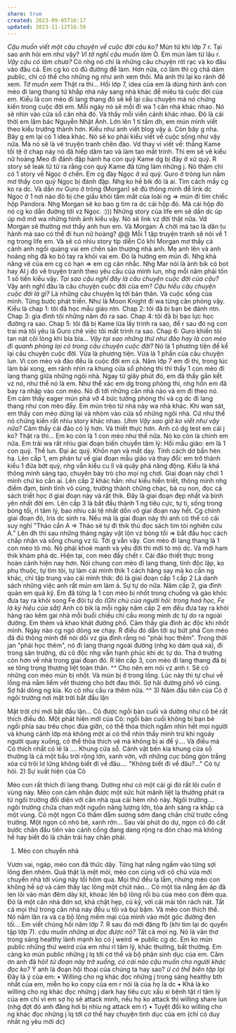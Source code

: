 ```yaml
---
share: true
created: 2023-09-05T16:17
updated: 2023-11-12T16:59
---
```

*Cậu muốn viết một câu chuyện về cuộc đời cậu ko?*
Mún từ khi lớp 7 r.
Tại sao anh hỏi em như vậy?
*Vì tớ nghĩ cậu muốn làm*
Ò. Em mún làm từ lâu r.
*Vậy cậu có làm chưa?*
Có nhg nó chỉ là những câu chuyện rời rạc và ko đâu vào đâu cả.
Em cg ko có đủ đường để làm.
Hơn nữa, có làm thì cg chả dám public, chỉ có thể cho những ng như anh xem thôi.
Mà anh thì lại ko rảnh để xem.
*Tớ muốn xem*
Thật ra thì...
Hồi lớp 7, idea của em là dùng hình ảnh con mèo đi lang thang từ khắp nhà này sang nhà khác để miêu tả cuộc đời của em.
Kiểu là con mèo đi lang thang đó sẽ kể lại câu chuyện mà nó chứng kiến trong cuộc đời em.
Mỗi ngày nó sẽ mỗi đi wa 1 căn nhà khác nhao.
Nó sẽ nhìn vào cửa sổ căn nhà đó.
Và thấy mỗi viễn cảnh khác nhao.
Đó là cái thời em lậm bác Nguyễn Nhật Ánh.
Lớn lên 1 tí tầm dh, em mún mình viết theo kiểu trưởng thành hơn.
Kiểu như anh viết blog vậy á.
Còn bây g nha.
Bây g em lại có 1 idea khác.
Nó sẽ ko phải kiểu viết về cuộc sống như vậy nữa.
Mà nó sẽ là vẽ truyện tranh chên đảo.
Vd thay vì viết về: thằng Kame tồi tệ ở chap này nó đã hiếp dâm tao và làm tao mất trinh.
Thì em sẽ vẽ kiểu nữ hoàng Meo đi đánh đập hành hạ con quỷ Kame dg bị đày ở xứ quỷ.
R story sẽ leak từ từ ra rằng con quỷ Kame đã từng làm những j.
Nó thậm chí có 1 story về Ngọc ở chển.
Em cg đày Ngọc ở xứ quỷ.
Guro ở trỏng lun nằm mơ thấy con quỷ Ngọc bị đánh đập.
Nhg ko hề bik đó là ai.
Tìm cách mấy cg ko ra dc.
Và dần nv Guro ở trỏng (Morgan) sẽ đủ thông minh để link dc Ngọc ở 1 nơi nào đó bị che giấu khỏi tầm mắt của loài ng => mún đi tìm chiếc hộp Pandora.
Nhg Morgan sẽ ko bao g tìm ra dc cái hộp đó.
Mà cái hộp đó nó cg ko dẫn đường tới vz Ngọc. :)))
Những story của life em sẽ dần dc úp úp mở mở wa những hình ảnh kiểu vậy.
Nó sẽ link vz đời thật nữa.
Vd Morgan sẽ thường mơ thấy anh hun em.
Và Morgan: Á chời má tao là dân tu hành mà sao có thể đi hun nữ hoàng? @@
Mỗi 1 tập truyện tranh sẽ nói về 1 ng trong life em.
Và sẽ có nhìu story típ diễn
Có khi Morgan mơ thấy cả cảnh anh ngồi quàng vai em chên sân thượng nhà anh.
Mẹ anh lên và anh hoảng nhg đã ko bỏ tay ra khỏi vai em.
Đó là hướng em mún đi.
Nhg khả năng vẽ của em cg có hạn => em cg cân nhắc.
Nhg Mar nói là ảnh bik có bot hay AI j đó vẽ truyện tranh theo yêu cầu của mình lun, nhg mỗi năm phải tốn 1 số tiền kiểu vậy.
*Tại sao cậu nghĩ đây là câu chuyện cuộc đời của cậu?*
Vậy anh nghĩ đâu là câu chuyện cuộc đời của em?
*Cậu hiểu câu chuyện cuộc đời là gì?*
Là những câu chuyện lq tới bản thân.
Và cuộc sống của mình.
Từng bước phát triển.
Như là Moon Knight đi wa từng căn phòng vậy.
Kiểu là chap 1: tôi đã học mẫu giáo ntn.
Chap 2: tôi đã bị bạn bè đánh ntn.
Chap 3: gia đình tôi những năm đó ra sao.
Chap 4: tôi đã bị bạo lực học đường ra sao.
Chap 5: tôi đã bị Kame lừa lấy trinh ra sao, để r sau đó ng con trai mà tôi yêu là Guro chê việc tôi mất trinh ra sao.
Chap 6: Guro khiến tôi tan nát cõi lòng khi bla bla...
*Vậy tại sao những thứ như đảo hay là con mèo đi quanh phòng lại có trong câu chuyện cuộc đời?*
Nó là 1 phương tiện để kể lại câu chuyện cuộc đời.
Vừa là phương tiện.
Vừa là 1 phần của câu chuyện lun.
Vì con mèo và đảo đều là cuộc đời em cả.
Năm lớp 7 em đi thi, trong lúc làm bài xong, em rảnh nhìn ra khung cửa sổ phòng thi thì thấy 1 con mèo đi lang thang giữa những ngôi nhà.
Ngay từ giây phút đó, em đã thấy gắn kết vz nó, như thể nó là em.
Như thể xác em dg trong phòng thi, nhg hồn em đã bay ra nhập vào con mèo.
Nó đi tới những căn nhà nào và em đi theo nó.
Em cảm thấy eager mún phá vỡ 4 bức tường phòng thi và cg dc đi lang thang như con mèo đấy.
Em mún trèo từ nhà này wa nhà khác.
Khi wan sát, em thấy con mèo dừng lại và nhòm vào cửa sổ những ngôi nhà.
Cứ như thể nó chứng kiến rất nhìu story khác nhao.
*Uhm*
*Vậy sao giờ ko viết như vậy nữa?*
Cảm thấy cái đảo có lý hơn.
Và thiết thực hơn.
Anh có dg test em cái j ko?
Thật ra thì...
Em ko còn là 1 con mèo như thế nữa.
Nó ko còn là chính em nữa.
Em trải wa rất nhìu giai đoạn biến chuyển tâm lý:
Hồi mẫu giáo: em là 1 con quỷ. Thề lun. Đại ác quỷ. Khốn nạn và mất dạy. Tính cách dơ bẩn hèn hạ.
Lên cấp 1, em phản tư về giai đoạn mẫu giáo và thay đổi: em trở thành kiểu 1 đứa bớt quỷ, nhg vẫn kiểu cu lì và quậy phá năng động. Kiểu là khá thông minh sáng tạo, chuyên bày trò cho mọi ng chơi. Giai đoạn này chơi 1 mình chứ ko cần ai.
Lên cấp 2 khác hẳn: như kiểu hiền triết, thông minh nhg điềm đạm, bình tĩnh vô cùng, trưởng thành chững chạc, bà cụ non, đọc cả sách triết học ở giai đoạn này và rất thik.
Đây là giai đoạn đẹp nhất và bình yên nhất đời em.
Lên cấp 3 là bắt đầu thành 1 ng tiêu cực, tự ti, sống trong bóng tối, rl tâm lý, bao nhiu cái tệ nhất dồn vô giai đoạn này hết.
Cg chính giai đoạn đó, Iris dc sinh ra.
Nếu mà là giai đoạn này thì anh có thể có cái suy nghĩ "Thảo cần A => Thảo sẽ tự đi thik thú đọc sách tìm tòi nghiên cứu A."
Lên dh thì sau những tháng ngày vật lộn vz bóng tối => bắt đầu học cách chấp nhận và sống chung vz lũ.
Tới g vẫn vậy.
Con mèo đi lang thang là 1 con mèo tò mò.
Nó phải khoẻ mạnh và yêu đời thì mới tò mò dc.
Và mới ham thik khám phá dc.
Hiện tại, con mèo đấy chết r.
Cái đảo thiết thực trong hoàn cảnh hiện nay hơn.
Nói chung con mèo đi lang thang, tính độc lập, ko phụ thuộc, tự tìm tòi, tự làm cái mình thik 1 cách hăng say mà ko cần ng khác, chỉ tập trung vào cái mình thik: đó là giai đoạn cấp 1 cấp 2
Là danh sách những việc anh rất mún em làm á.
Sự tự do nữa.
Năm cấp 2, gia đình quản em quá kỹ.
Em đã từng là 1 con mèo bị nhốt trong chuồng và gào khóc đưa tay ra khỏi song Fe đòi tự do *(Ghi chú của người hỏi: trong hoá học, Fe là ký hiệu của sắt)*
Anh có bik là mỗi ngày năm cấp 2 em đều đưa tay ra khỏi hàng rào kẽm gai nhà mỗi buổi chiều chỉ cầu mong mình dc tự do ra ngoài đường.
Em thèm và khao khát đường phố.
Cảm thấy gia đình ác độc khi nhốt mình.
Ngày nào cg ngó dòng xe chạy.
R điều đó dẫn tới sự bứt phá
Con mèo đã đủ thông minh để nói dối vz gia đình rằng nó "phải học thêm".
Trong thời jan "phải học thêm", nó đi lang thang ngoài đường (nhg ko dám quá xa), đi trong sân trường, dù cô độc nhg vẫn hạnh phúc khi dc tự do.
Thà ở trường còn hơn về nhà trong giai đoạn đó.
R lên cấp 3, con mèo đi lang thang đã bị xe tông trọng thương liệt toàn thân. ^^
Cho nên em nói vz anh r.
Sẽ có những con mèo mún bị nhốt.
Và mún bị ở trong lồng.
Lúc này thì tự chui về lồng mà nằm liếm vết thương cho bớt đau thôi.
Sợ hãi đường phố vô cùng.
Sợ hãi dòng ng kia.
Ko có nhu cầu ra thêm nữa. ^^
3) Năm đầu tiên của Cỏ ở ngôi trường nơi mặt trời bắt đầu lặn

Mặt trời chỉ mới bắt đầu lặn...
Cỏ được ngồi bàn cuối và dường như cô bé rất thích điều đó. Một phát hiện mới của Cỏ: ngồi bàn cuối không bị bạn bè ngồi phía sau trêu chọc đùa giỡn, có thể thỏa thích ngắm nhìn hết mọi người và khung cảnh lớp mà không một ai có thể nhìn thấy mình trừ khi ngoáy người quay xuống, có thể thỏa thích vẽ mà không bị ai để ý....
Và điều mà Cỏ thích nhất có lẽ là ....
Khung cửa sổ.
Cảnh vật bên kia khung cửa sổ thường là cả một bầu trời rộng lớn, xanh vờn, với những cục bông gòn trắng xóa cứ trôi lơ lửng không biết đi về đâu....
"Không biết đi về đâu?..." Cỏ tự hỏi.
2) Sự xuất hiện của Cỏ

Mèo con rất thích đi lang thang.
Dường như có một cái gì đó rất lôi cuốn ở vùng này. Mèo con cảm nhận được một sức hút mãnh liệt lạ thường phát ra từ ngôi trường đối diện với căn nhà qua cái hẻm nhỏ này. 
Ngôi trường.... ngôi trường chứa chan một nguồn năng lượng lớn, tỏa ánh sáng ra khắp cả một vùng.
Có một ngọn Cỏ thấm đẫm sương sớm đang chần chừ trước cổng trường.
Một ngọn cỏ nhỏ bé, xanh rờn...
Sau vài phút do dự, ngọn cỏ đó cất bước chân đầu tiên vào cánh cổng đang dang rộng ra đón chào mà không hề hay biết đó là chân trái hay chân phải.
1) Mèo con chuyển nhà

Vươn vai, ngáp, mèo con đã thức dậy. Từng hạt nắng ngấm vào từng sợi lông đen nhẻm.
Quả thật là mệt mỏi, mèo con cùng với cô chủ vừa mới chuyển nhà tới vùng này tối hôm qua. Mọi thứ đều lạ lẫm, nhưng mèo con không hề sợ và cảm thấy lạc lõng một chút nào...
Có một tia nắng ấm áp đã len lỏi vào màn đêm dày kịt, khoác lên bộ lông rối bù của mèo con đêm qua.
Đó là một căn nhà đơn sơ, khá chật hẹp, cũ kỹ, với cái mái tôn rách nát. Tất cả mọi thứ trong căn nhà này đều u tối và bụi bặm.
Và mèo con thích thế. Nó nằm lăn ra và cạ bộ lông mềm mại của mình vào một góc đường đen tối...
Em viết chúng hồi năm lớp 7.
R sau đó mới đăng fb (khi tìm lại dc quyển tập lớp 7).
*cậu muốn những ai đọc được nó?*
Tất cả mọi ng.
Nó là văn thơ trong sáng healthy lành mạnh ko có j weird => public cg dc.
Em ko mún public những thứ weird của em như rl tâm lý, khác thường, bất thường. Em càng ko mún public những j lq tới cơ thể và bộ phận sinh dục của em.
Cảm ơn anh đã hỏi!
*từ đoạn này trở xuống, có cái nào cậu muốn cho người khác đọc ko?*
Ý anh là đoạn hội thoại của chúng ta hay sao?
*ừ*
*có thể biên tập lại*
Đây là ý của em:
• Willing cho ng khác đọc những j trong sáng healthy bth nhất của em, miễn họ ko copy của em r nói là của họ là dc
• Khá là ko willing cho ng khác đọc những j dark hay tiêu cực xấu xí bệnh tật rl tâm lý của em chỉ vì em sợ họ sẽ attack mình, nếu họ ko attack thì willing share lun (nhg đợt đó anh đăng hơi bị nhìu ng attack em r)
• Tuyệt đối ko willing cho ng khác đọc những j lq tới cơ thể hay chuyện tình dục  của em (chỉ có duy nhất ng yêu mới dc)